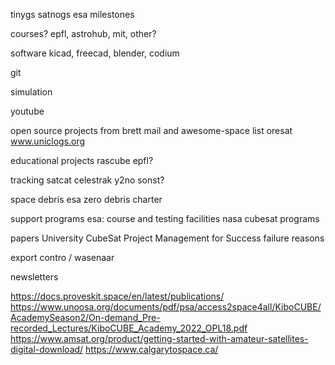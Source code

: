 tinygs
satnogs
esa milestones

courses? epfl, astrohub, mit, other?

software
kicad, freecad, blender, codium

git

simulation

youtube


open source projects
from brett mail and awesome-space list
oresat
www.uniclogs.org 


educational projects
rascube
epfl?


tracking
satcat
celestrak
y2no
sonst?

space debris
esa zero debris charter

support programs
esa: course and testing facilities
nasa cubesat programs

papers
University CubeSat Project Management for Success
failure reasons 

export contro / wasenaar

newsletters

https://docs.proveskit.space/en/latest/publications/
https://www.unoosa.org/documents/pdf/psa/access2space4all/KiboCUBE/AcademySeason2/On-demand_Pre-recorded_Lectures/KiboCUBE_Academy_2022_OPL18.pdf
https://www.amsat.org/product/getting-started-with-amateur-satellites-digital-download/
https://www.calgarytospace.ca/